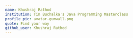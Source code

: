 ```yaml
---
name: Khushraj Rathod
institution: Tim Buchalka's Java Programming Masterclass 
profile_pic: avatar-gumwall.png
quote: Find your way
github_user: Khushraj Rathod
---
```

